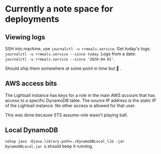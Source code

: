 # Currently a note space for deployments

## Viewing logs

SSH into machine, use `journalctl -u rrmeals.service`. Get today's logs: `journalctl -u rrmeals.service --since today`. Logs from a date: `journalctl -u rrmeals.service --since '2020-04-01'`.

Should ship them somewhere at some point in time but :shrug: .

## AWS access bits

The Lightsail instance has keys for a role in the main AWS account that has access to a specific DynamoDB table. The source IP address is the static IP of the Lightsail instance. No other access is allowed for that user.

This was done because STS assume-role wasn't playing ball.

## Local DynamoDB

`nohup java -Djava.library.path=./DynamoDBLocal_lib -jar DynamoDBLocal.jar &` should keep it running.
